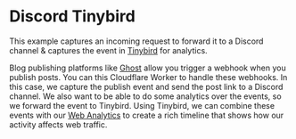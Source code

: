 # Discord Tinybird

This example captures an incoming request to forward it to a Discord channel & captures the event in [Tinybird](https://tinybird.co) for analytics.

Blog publishing platforms like [Ghost](https://ghost.org/) allow you trigger a webhook when you publish posts. You can this Cloudflare Worker 
to handle these webhooks. In this case, we capture the publish event and send the post link to a Discord channel. We also want to be able to do some 
analytics over the events, so we forward the event to Tinybird. Using Tinybird, we can combine these events with our [Web Analytics](https://www.tinybird.co/starter-kits/web-analytics) 
to create a rich timeline that shows how our activity affects web traffic.

